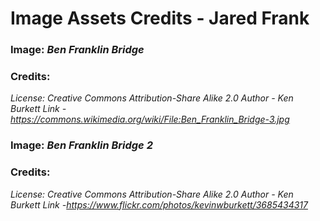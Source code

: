 # Image Assets Credits - Jared Frank

### Image: *Ben Franklin Bridge*
### Credits:
*License: Creative Commons Attribution-Share Alike 2.0*
*Author - Ken Burkett* *Link - https://commons.wikimedia.org/wiki/File:Ben_Franklin_Bridge-3.jpg*

### Image: *Ben Franklin Bridge 2*
### Credits:
*License: Creative Commons Attribution-Share Alike 2.0*
*Author - Ken Burkett* *Link -https://www.flickr.com/photos/kevinwburkett/3685434317*
